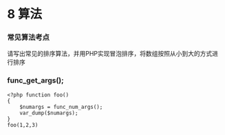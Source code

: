 8 算法
===


### 常见算法考点
请写出常见的排序算法，并用PHP实现冒泡排序，将数组按照从小到大的方式进行排序

### func_get_args();
```
<?php function foo()
{
    $numargs = func_num_args();
    var_dump($numargs);
}
foo(1,2,3)
```